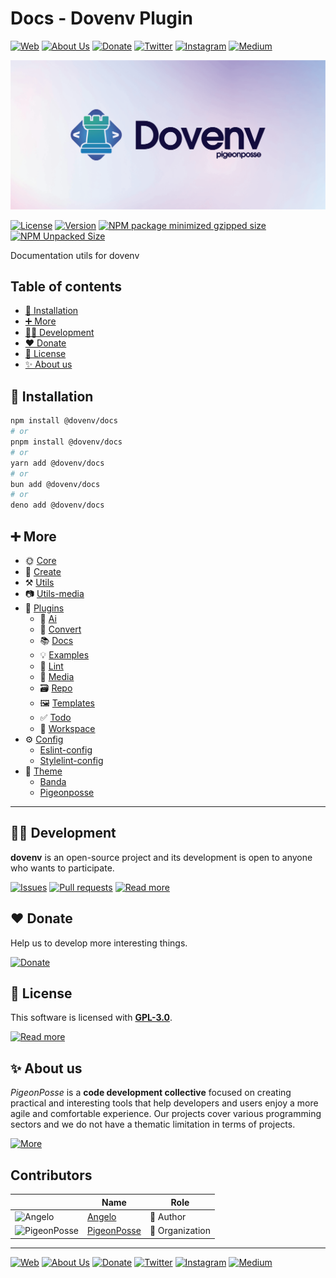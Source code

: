 # Docs - Dovenv Plugin

[![Web](https://img.shields.io/badge/Web-grey?style=for-the-badge&logoColor=white)](https://pigeonposse.com)
[![About Us](https://img.shields.io/badge/About%20Us-grey?style=for-the-badge&logoColor=white)](https://pigeonposse.com/about)
[![Donate](https://img.shields.io/badge/Donate-pink?style=for-the-badge&logoColor=white)](https://pigeonposse.com/contribute)
[![Twitter](https://img.shields.io/badge/Twitter-black?style=for-the-badge&logoColor=white&logo=twitter)](https://twitter.com/pigeonposse_)
[![Instagram](https://img.shields.io/badge/Instagram-black?style=for-the-badge&logoColor=white&logo=instagram)](https://www.instagram.com/pigeon.posse/)
[![Medium](https://img.shields.io/badge/Medium-black?style=for-the-badge&logoColor=white&logo=medium)](https://medium.com/@pigeonposse)

[![BANNER](https://github.com/pigeonposse/dovenv/blob/main/docs/public/banner.png?raw=true)](https://dovenv.pigeonposse.com/guide/core)

[![License](https://img.shields.io/github/license/pigeonposse/dovenv?style=for-the-badge&color=green&logoColor=white)](/LICENSE)
[![Version](https://img.shields.io/npm/v/@dovenv/core?style=for-the-badge&color=blue&label=Version)](https://www.npmjs.com/package/@dovenv/core)
[![NPM package minimized gzipped size](https://img.shields.io/bundlejs/size/@dovenv/docs?style=for-the-badge&color=orange&label=Minimized+size&logoColor=white)](https://www.npmjs.com/package/@dovenv/docs)
[![NPM Unpacked Size](https://img.shields.io/npm/unpacked-size/@dovenv/docs/1.5.29?style=for-the-badge&color=orange&logoColor=white)](https://www.npmjs.com/package/@dovenv/docs)

Documentation utils for dovenv

## Table of contents

- [🔑 Installation](#-installation)
- [➕ More](#-more)
- [👨‍💻 Development](#-development)
- [❤️ Donate](#-donate)
- [📜 License](#-license)
- [✨ About us](#-about-us)




## 🔑 Installation

```bash 
npm install @dovenv/docs
# or
pnpm install @dovenv/docs
# or
yarn add @dovenv/docs
# or
bun add @dovenv/docs
# or
deno add @dovenv/docs
```

## ➕ More

- 🌞 [Core](https://dovenv.pigeonposse.com/guide/core)
- 🚀 [Create](https://dovenv.pigeonposse.com/guide/create)
- ⚒️ [Utils](https://dovenv.pigeonposse.com/guide/utils)
- 📷 [Utils-media](https://dovenv.pigeonposse.com/guide/utils-media)
- 🔌 [Plugins](https://dovenv.pigeonposse.com/guide/plugin)
  - 🤖 [Ai](https://dovenv.pigeonposse.com/guide/plugin/ai)
  - 🔄 [Convert](https://dovenv.pigeonposse.com/guide/plugin/convert)
  - 📚 [Docs](https://dovenv.pigeonposse.com/guide/plugin/docs)
  - 💡 [Examples](https://dovenv.pigeonposse.com/guide/plugin/examples)
  - 🧹 [Lint](https://dovenv.pigeonposse.com/guide/plugin/lint)
  - 🎥 [Media](https://dovenv.pigeonposse.com/guide/plugin/media)
  - 🗃️ [Repo](https://dovenv.pigeonposse.com/guide/plugin/repo)
  - 🖼️ [Templates](https://dovenv.pigeonposse.com/guide/plugin/templates)
  - ✅ [Todo](https://dovenv.pigeonposse.com/guide/plugin/todo)
  - 📂 [Workspace](https://dovenv.pigeonposse.com/guide/plugin/workspace)
- ⚙️ [Config](https://dovenv.pigeonposse.com/guide/config)
  - [Eslint-config](https://dovenv.pigeonposse.com/guide/config/eslint-config)
  - [Stylelint-config](https://dovenv.pigeonposse.com/guide/config/stylelint-config)
- 🎨 [Theme](https://dovenv.pigeonposse.com/guide/theme)
  - [Banda](https://dovenv.pigeonposse.com/guide/theme/banda)
  - [Pigeonposse](https://dovenv.pigeonposse.com/guide/theme/pigeonposse)


---

## 👨‍💻 Development

__dovenv__ is an open-source project and its development is open to anyone who wants to participate.

[![Issues](https://img.shields.io/badge/Issues-grey?style=for-the-badge)](https://github.com/pigeonposse/dovenv/issues)
[![Pull requests](https://img.shields.io/badge/Pulls-grey?style=for-the-badge)](https://github.com/pigeonposse/dovenv/pulls)
[![Read more](https://img.shields.io/badge/Read%20more-grey?style=for-the-badge)](https://dovenv.pigeonposse.com)

## ❤️ Donate

Help us to develop more interesting things.

[![Donate](https://img.shields.io/badge/Donate-grey?style=for-the-badge)](https://pigeonposse.com/?popup=donate)

## 📜 License

This software is licensed with __[GPL-3.0](https://github.com/pigeonposse/dovenv/blob/main/LICENSE)__.

[![Read more](https://img.shields.io/badge/Read-more-grey?style=for-the-badge)](https://github.com/pigeonposse/dovenv/blob/main/LICENSE)

## ✨ About us

*PigeonPosse* is a __code development collective__ focused on creating practical and interesting tools that help developers and users enjoy a more agile and comfortable experience. Our projects cover various programming sectors and we do not have a thematic limitation in terms of projects.

[![More](https://img.shields.io/badge/Read-more-grey?style=for-the-badge)](https://github.com/pigeonposse)


## Contributors

|   | Name | Role |
| ----- | ---- | ---- |
| ![Angelo](https://github.com/angelespejo.png?size=72) | [Angelo](https://github.com/angelespejo) | 👑 Author |
| ![PigeonPosse](https://github.com/pigeonposse.png?size=72) | [PigeonPosse](https://github.com/pigeonposse) | 🏢 Organization |

---

[![Web](https://img.shields.io/badge/Web-grey?style=for-the-badge&logoColor=white)](https://pigeonposse.com)
[![About Us](https://img.shields.io/badge/About%20Us-grey?style=for-the-badge&logoColor=white)](https://pigeonposse.com/about)
[![Donate](https://img.shields.io/badge/Donate-pink?style=for-the-badge&logoColor=white)](https://pigeonposse.com/contribute)
[![Twitter](https://img.shields.io/badge/Twitter-black?style=for-the-badge&logoColor=white&logo=twitter)](https://twitter.com/pigeonposse_)
[![Instagram](https://img.shields.io/badge/Instagram-black?style=for-the-badge&logoColor=white&logo=instagram)](https://www.instagram.com/pigeon.posse/)
[![Medium](https://img.shields.io/badge/Medium-black?style=for-the-badge&logoColor=white&logo=medium)](https://medium.com/@pigeonposse)

<!--

██████╗ ██╗ ██████╗ ███████╗ ██████╗ ███╗   ██╗██████╗  ██████╗ ███████╗███████╗███████╗
██╔══██╗██║██╔════╝ ██╔════╝██╔═══██╗████╗  ██║██╔══██╗██╔═══██╗██╔════╝██╔════╝██╔════╝
██████╔╝██║██║  ███╗█████╗  ██║   ██║██╔██╗ ██║██████╔╝██║   ██║███████╗███████╗█████╗  
██╔═══╝ ██║██║   ██║██╔══╝  ██║   ██║██║╚██╗██║██╔═══╝ ██║   ██║╚════██║╚════██║██╔══╝  
██║     ██║╚██████╔╝███████╗╚██████╔╝██║ ╚████║██║     ╚██████╔╝███████║███████║███████╗
╚═╝     ╚═╝ ╚═════╝ ╚══════╝ ╚═════╝ ╚═╝  ╚═══╝╚═╝      ╚═════╝ ╚══════╝╚══════╝╚══════╝
█████╗█████╗█████╗█████╗█████╗█████╗█████╗█████╗█████╗                                  
╚════╝╚════╝╚════╝╚════╝╚════╝╚════╝╚════╝╚════╝╚════╝                                  
██████╗  ██████╗ ██╗   ██╗███████╗███╗   ██╗██╗   ██╗                                   
██╔══██╗██╔═══██╗██║   ██║██╔════╝████╗  ██║██║   ██║                                   
██║  ██║██║   ██║██║   ██║█████╗  ██╔██╗ ██║██║   ██║                                   
██║  ██║██║   ██║╚██╗ ██╔╝██╔══╝  ██║╚██╗██║╚██╗ ██╔╝                                   
██████╔╝╚██████╔╝ ╚████╔╝ ███████╗██║ ╚████║ ╚████╔╝                                    
╚═════╝  ╚═════╝   ╚═══╝  ╚══════╝╚═╝  ╚═══╝  ╚═══╝                                     

- Author: [Angelo](https://github.com/angelespejo)



-->


